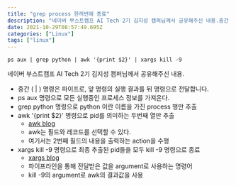 ```yaml
---
title: "grep process 한꺼번에 종료"
description: "네이버 부스트캠프 AI Tech 2기 김지성 캠퍼님께서 공유해주신 내용.중간 ( | ) 명령은 파이프로, 앞 명령의 실행 결과를 뒤 명령으로 전달합니다.ps aux 명령으로 모든 실행중인 프로세스 정보를 가져온다.grep python 명령으로 python 이란 이름을 "
date: 2021-10-29T08:57:49.695Z
categories: ["Linux"]
tags: ["linux"]
---
```

```shell
ps aux | grep python | awk '{print $2}' | xargs kill -9

```
네이버 부스트캠프 AI Tech 2기 김지성 캠퍼님께서 공유해주신 내용.

- 중간 ( | ) 명령은 파이프로, 앞 명령의 실행 결과를 뒤 명령으로 전달합니다.
- ps aux 명령으로 모든 실행중인 프로세스 정보를 가져온다.
- grep python 명령으로 python 이란 이름을 가진 process 행만 추출
- awk '{print $2}' 명령으로 pid를 의미하는 두번째 열만 추출
  - [awk blog](https://reakwon.tistory.com/163)
  - awk는 필드와 레코드를 선택할 수 있다. 
  - 여기서는 2번째 필드의 내용을 출력하는 action을 수행
- xargs kill -9 명령으로 최종 추출된 pid들을 모두 kill -9 명령으로 종료
  - [xargs blog](https://jm4488.tistory.com/60)
  - 파이프라인을 통해 전달받은 값을 argument로 사용하는 명령어
  - kill -9의 argument로 awk의 결과값을 사용